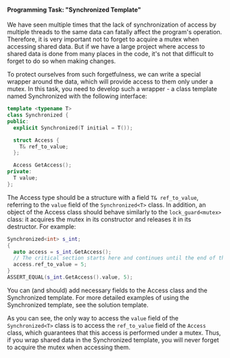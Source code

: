 #### Programming Task: "Synchronized Template"

We have seen multiple times that the lack of synchronization of access by multiple threads to the same data can fatally affect the program's operation. Therefore, it is very important not to forget to acquire a mutex when accessing shared data. But if we have a large project where access to shared data is done from many places in the code, it's not that difficult to forget to do so when making changes.

To protect ourselves from such forgetfulness, we can write a special wrapper around the data, which will provide access to them only under a mutex. In this task, you need to develop such a wrapper - a class template named Synchronized with the following interface:

```cpp
template <typename T>
class Synchronized {
public:
  explicit Synchronized(T initial = T());

  struct Access {
    T& ref_to_value;
  };

  Access GetAccess();
private:
  T value;
};
```

The Access type should be a structure with a field `T& ref_to_value`, referring to the `value` field of the `Synchronized<T>` class. In addition, an object of the Access class should behave similarly to the `lock_guard<mutex>` class: it acquires the mutex in its constructor and releases it in its destructor. For example:

```cpp
Synchronized<int> s_int;
{
  auto access = s_int.GetAccess();
  // The critical section starts here and continues until the end of the block
  access.ref_to_value = 5;
}
ASSERT_EQUAL(s_int.GetAccess().value, 5);
```

You can (and should) add necessary fields to the Access class and the Synchronized template. For more detailed examples of using the Synchronized template, see the solution template.

As you can see, the only way to access the `value` field of the `Synchronized<T>` class is to access the `ref_to_value` field of the `Access` class, which guarantees that this access is performed under a mutex. Thus, if you wrap shared data in the Synchronized template, you will never forget to acquire the mutex when accessing them.